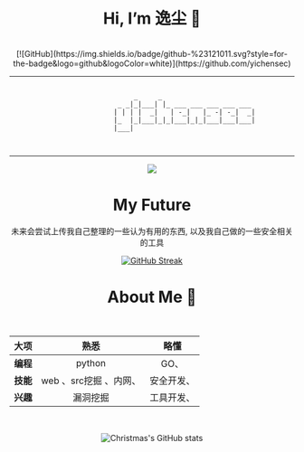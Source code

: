 
<div align="center">
  <h1>Hi, I’m 逸尘 👋</h1>
<br>
  [![GitHub](https://img.shields.io/badge/github-%23121011.svg?style=for-the-badge&logo=github&logoColor=white)](https://github.com/yichensec)

-----------------------------------------------------------------------------------------------------------------------------------------------------------------

```
  
				     _     _                       
				 _ _|_|___| |_ ___ ___ ___ ___ ___ 
				| | | |  _|   | -_|   |_ -| -_|  _|
				|_  |_|___|_|_|___|_|_|___|___|___|
				|___|                              

	
```

-----------------------------------------------------------------------------------------------------------------------------------------------------------------
<div align="center" ><img order-radius="100px" src="https://cdn.jsdelivr.net/gh/sun0225SUN/photos/images/202108300019556.gif"/></div>
  <h1>My Future</h1>
未来会尝试上传我自己整理的一些认为有用的东西, 以及我自己做的一些安全相关的工具

[![GitHub Streak](https://streak-stats.demolab.com?user=yichensec&theme=dark&border_radius=5&locale=zh_Hans&date_format=%5BY.%5Dn.j)](https://git.io/streak-stats)
<br>
<div align="center">
<h1> About Me 👋</h1>
<br>

  | 		大项     |    熟悉      |  略懂 |
| :------------- | :----------:|:------------:|
| **编程**| python |GO、
|**技能**| web 、src挖掘 、内网、|安全开发、
|**兴趣**|漏洞挖掘|工具开发、

<br>

<!-- 仓库动态 -->
![Christmas's GitHub stats](https://github-readme-stats.vercel.app/api?username=yichensec&show_icons=true&theme=tokyonight)

</p>
</div>
